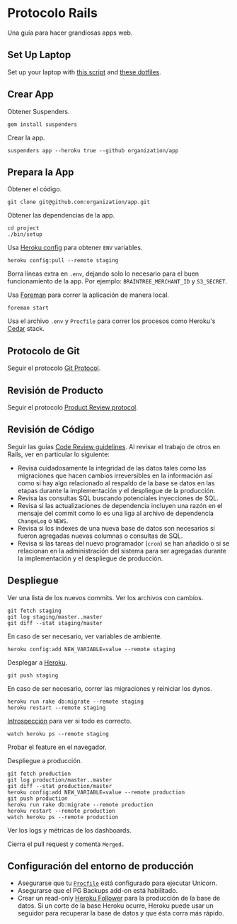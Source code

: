 Protocolo Rails
===============

Una guía para hacer grandiosas apps web.

Set Up Laptop
-------------

Set up your laptop with [this script](https://github.com/thoughtbot/laptop)
and [these dotfiles](https://github.com/thoughtbot/dotfiles).

Crear App
----------

Obtener Suspenders.

    gem install suspenders

Crear la app.

    suspenders app --heroku true --github organization/app

Prepara la App
----------

Obtener el código.

    git clone git@github.com:organization/app.git

Obtener las dependencias de la app.

    cd project
    ./bin/setup

Usa [Heroku config](https://github.com/ddollar/heroku-config) para obtener `ENV`
variables.

    heroku config:pull --remote staging

Borra líneas extra en `.env`, dejando solo lo necesario para el buen funcionamiento de la app. Por ejemplo: `BRAINTREE_MERCHANT_ID` y `S3_SECRET`.

Usa [Foreman](https://github.com/ddollar/foreman) para correr la aplicación de manera local.

    foreman start

Usa el archivo `.env` y `Procfile` para correr los procesos como Heroku's [Cedar](https://devcenter.heroku.com/articles/cedar/) stack.

Protocolo de Git
------------

Seguir el protocolo [Git Protocol](/protocol/git).

Revisión de Producto
--------------

Seguir el protocolo [Product Review protocol](/protocol/product-review).

Revisión de Código
-----------

Seguir las guías [Code Review guidelines](/code-review). Al revisar el trabajo de otros en Rails, ver en particular lo siguiente:

* Revisa cuidadosamente la integridad de las datos tales como las migraciones que hacen cambios irreversibles en la información así como si hay algo relacionado al respaldo de la base se datos en las etapas durante la implementación y el despliegue de la producción.
* Revisa las consultas SQL buscando potenciales inyecciones de SQL.
* Revisa si las actualizaciones de dependencia incluyen una razón en el mensaje del commit como lo es una liga al archivo de dependencia `ChangeLog` o `NEWS`.
* Revisa si los indexes de una nueva base de datos son necesarios si fueron agregadas nuevas columnas o consultas de SQL.
* Revisa si las tareas del nuevo programador (`cron`) se han añadido o si se relacionan en la administración del sistema para ser agregadas durante la implementación y el despliegue de producción.

Despliegue
------

Ver una lista de los nuevos commits. Ver los archivos con cambios.

    git fetch staging
    git log staging/master..master
    git diff --stat staging/master

En caso de ser necesario, ver variables de ambiente.

    heroku config:add NEW_VARIABLE=value --remote staging

Desplegar a [Heroku](https://devcenter.heroku.com/articles/quickstart).

    git push staging

En caso de ser necesario, correr las migraciones y reiniciar los dynos.

    heroku run rake db:migrate --remote staging
    heroku restart --remote staging

[Introspección] para ver si todo es correcto.

    watch heroku ps --remote staging

Probar el feature en el navegador.

Despliegue a producción.

    git fetch production
    git log production/master..master
    git diff --stat production/master
    heroku config:add NEW_VARIABLE=value --remote production
    git push production
    heroku run rake db:migrate --remote production
    heroku restart --remote production
    watch heroku ps --remote production

Ver los logs y métricas de los dashboards.

Cierra el pull request y comenta `Merged.`

[Introspección]: http://blog.heroku.com/archives/2011/6/24/the_new_heroku_3_visibility_introspection/

Configuración del entorno de producción
-----------------------------

* Asegurarse que tu [`Procfile`] está configurado para ejecutar Unicorn.
* Asegurarse que el PG Backups add-on está habilitado.
* Crear un read-only [Heroku Follower] para la producción de la base de datos. Si un corte de la base Heroku
 ocurre, Heroku puede usar un seguidor para recuperar la base de datos y que ésta corra más rápido.

[Heroku Follower]: https://devcenter.heroku.com/articles/improving-heroku-postgres-availability-with-followers
[`Procfile`]: https://devcenter.heroku.com/articles/procfile
